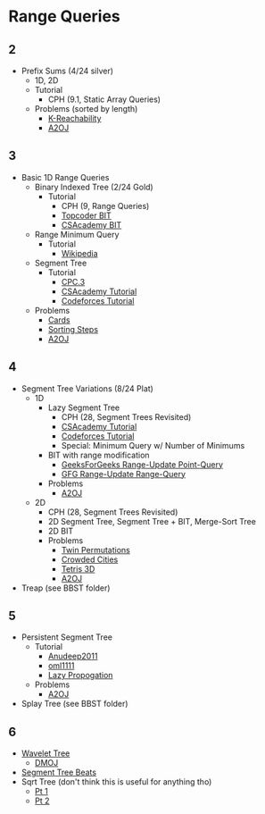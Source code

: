 # Range Queries

## 2

  * Prefix Sums (4/24 silver)
    * 1D, 2D
    * Tutorial
      * CPH (9.1, Static Array Queries)
    * Problems (sorted by length)
      * [K-Reachability](https://www.hackerearth.com/problem/algorithm/mancunian-and-k-reachability-ad7aca82/) [](51)
      * [A2OJ](https://a2oj.com/category?ID=661)

## 3

  * Basic 1D Range Queries
    * Binary Indexed Tree (2/24 Gold)
      * Tutorial
        * CPH (9, Range Queries)
        * [Topcoder BIT](https://www.topcoder.com/community/data-science/data-science-tutorials/binary-indexed-trees/)
        * [CSAcademy BIT](https://csacademy.com/lesson/fenwick_trees)
    * Range Minimum Query
      * Tutorial
        * [Wikipedia](https://en.wikipedia.org/wiki/Range_minimum_query)
    * Segment Tree
      * Tutorial
        * [CPC.3](https://github.com/SuprDewd/T-414-AFLV/tree/master/03_data_structures)
        * [CSAcademy Tutorial](https://csacademy.com/lesson/segment_trees/)
        * [Codeforces Tutorial](http://codeforces.com/blog/entry/18051)
    * Problems
      * [Cards](https://szkopul.edu.pl/problemset/problem/qpsk3ygf8MU7D_1Es0oc_xd8/site/?key=statement) [](81)
      * [Sorting Steps](https://csacademy.com/contest/round-42/task/sorting-steps/) [](42)
      * [A2OJ](https://a2oj.com/category?ID=26)

## 4

  * Segment Tree Variations (8/24 Plat)
    * 1D
      * Lazy Segment Tree
        * CPH (28, Segment Trees Revisited)  
        * [CSAcademy Tutorial](https://csacademy.com/lesson/segment_trees/)
        * [Codeforces Tutorial](http://codeforces.com/blog/entry/18051)
        * Special: Minimum Query w/ Number of Minimums
      * BIT with range modification
        * [GeeksForGeeks Range-Update Point-Query](http://www.geeksforgeeks.org/binary-indexed-tree-range-updates-point-queries/)
        * [GFG Range-Update Range-Query](https://www.geeksforgeeks.org/binary-indexed-tree-range-update-range-queries/)
      * Problems
        * [A2OJ](https://a2oj.com/category?ID=25)
    * 2D
      * CPH (28, Segment Trees Revisited)  
      * 2D Segment Tree, Segment Tree + BIT, Merge-Sort Tree
      * 2D BIT
      * Problems
        * [Twin Permutations](https://www.hackerearth.com/practice/data-structures/advanced-data-structures/fenwick-binary-indexed-trees/practice-problems/algorithm/mancunian-and-twin-permutations-d988930c/description/) [](80)
        * [Crowded Cities](https://dmoj.ca/problem/bfs17p6) [](89)
        * [Tetris 3D](https://szkopul.edu.pl/problemset/problem/OQjANSOOD_-c38gh8p6g3Gxp/site/?key=statement) [](93)
        * [A2OJ](https://a2oj.com/category?ID=650)
  * Treap (see BBST folder)

## 5

  * Persistent Segment Tree
    * Tutorial
      * [Anudeep2011](https://blog.anudeep2011.com/persistent-segment-trees-explained-with-spoj-problems/)
      * [oml1111](https://drive.google.com/file/d/0BwGLW04WRv0ITEZjRWlMSFc2bk0/view)
      * [Lazy Propogation](http://codeforces.com/blog/entry/47108?#comment-315047)
    * Problems
      * [A2OJ](https://a2oj.com/category?ID=651)
  * Splay Tree (see BBST folder)

## 6

  * [Wavelet Tree](http://codeforces.com/blog/entry/52854)
    * [DMOJ](https://dmoj.ca/problem/globexcup19s4)
  * [Segment Tree Beats](http://codeforces.com/blog/entry/57319)
  * Sqrt Tree (don't think this is useful for anything tho)
    * [Pt 1](http://codeforces.com/blog/entry/57046)
    * [Pt 2](http://codeforces.com/blog/entry/59092)

